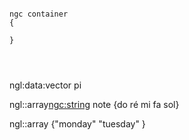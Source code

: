 ```

ngc container
{
    
}




```

ngl:data:vector pi

ngl::array<ngc:string> note {do ré mi fa sol}

ngl::array  {"monday" "tuesday" }